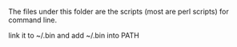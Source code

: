 The files under this folder are the scripts (most are perl scripts) for command line.

link it to ~/.bin and add ~/.bin into PATH
